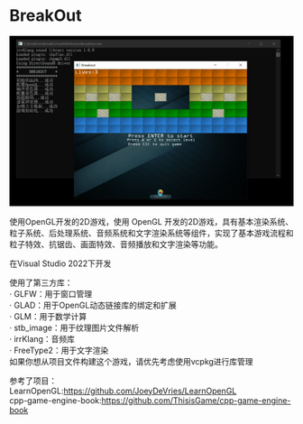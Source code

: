# BreakOut  

![Image text](https://github.com/VoidX20/BreakOut/blob/dev/BreakOut/BreakOut/Demo.png)

使用OpenGL开发的2D游戏，使用 OpenGL  开发的2D游戏，具有基本渲染系统、粒子系统、后处理系统、音频系统和文字渲染系统等组件，实现了基本游戏流程和粒子特效、抗锯齿、画面特效、音频播放和文字渲染等功能。  

在Visual Studio 2022下开发  

使用了第三方库：  
· GLFW：用于窗口管理  
· GLAD：用于OpenGL动态链接库的绑定和扩展  
· GLM：用于数学计算  
· stb_image：用于纹理图片文件解析  
· irrKlang：音频库  
· FreeType2：用于文字渲染  
如果你想从项目文件构建这个游戏，请优先考虑使用vcpkg进行库管理  

参考了项目：  
LearnOpenGL:https://github.com/JoeyDeVries/LearnOpenGL  
cpp-game-engine-book:https://github.com/ThisisGame/cpp-game-engine-book  
